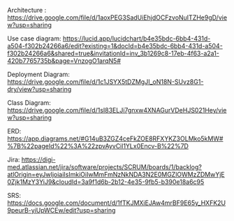 Architecture : https://drive.google.com/file/d/1aoxPEG3SadUiEhjdOCFzvoNuITZHe9gD/view?usp=sharing

Use case diagram: https://lucid.app/lucidchart/b4e35bdc-6bb4-431d-a504-f302b24266a6/edit?existing=1&docId=b4e35bdc-6bb4-431d-a504-f302b24266a6&shared=true&invitationId=inv_3b1269c8-17eb-4f63-a2a1-420b7765735b&page=VnzogO1arqN5#

Deployment Diagram: https://drive.google.com/file/d/1c1JSYX5tDZMgJI_oN18N-SUvz8G1-dry/view?usp=sharing

Class Diagram: https://drive.google.com/file/d/1sI83ELJi7gnxw4XNAGurVDeHJS021Hey/view?usp=sharing

ERD: https://app.diagrams.net/#G14uB3ZGZ4ceFkZOE8RFXYKZ3OLMko5kMW#%7B%22pageId%22%3A%22zpvAyvCil1YLx0Encv-B%22%7D  

Jira: https://digi-med.atlassian.net/jira/software/projects/SCRUM/boards/1/backlog?atlOrigin=eyJwIjoiaiIsImkiOiIwMmFmNzNkNDA3N2E0MGZlOWMzZDMwYjE0Zjk1MzY3YiJ9&cloudId=3a9f1d6b-2b12-4e35-9fb5-b390e18a6c95

SRS: https://docs.google.com/document/d/1fTKJMXiEJAw4mrBF9E65y_HXFK2U9peurB-yiUpWCEw/edit?usp=sharing 

